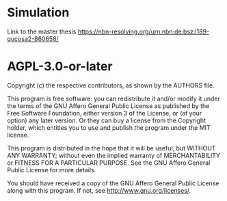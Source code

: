 # Simulation
Link to the master thesis <https://nbn-resolving.org/urn:nbn:de:bsz:l189-qucosa2-860658/>

# AGPL-3.0-or-later
Copyright (c) the respective contributors, as shown by the AUTHORS file.

This program is free software: you can redistribute it and/or modify
it under the terms of the GNU Affero General Public License as published
by the Free Software Foundation, either version 3 of the License, or
(at your option) any later version. Or they can buy a license from the 
Copyright holder, which entitles you to use and publish the program under the MIT license.

This program is distributed in the hope that it will be useful,
but WITHOUT ANY WARRANTY; without even the implied warranty of
MERCHANTABILITY or FITNESS FOR A PARTICULAR PURPOSE.  See the
GNU Affero General Public License for more details.

You should have received a copy of the GNU Affero General Public License
along with this program.  If not, see <http://www.gnu.org/licenses/>.
